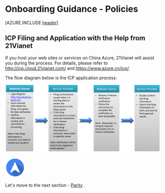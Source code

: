 <properties
	pageTitle="Global Customer Playbook onboarding-guidance-policies "
	description="Global Customer Playbook onboarding-guidance-policies"
	services="global-customer-playbook"
	documentationCenter=""
	authors="jtong"
	manager="edwinc"
	editor=""
	tags="global-customer-playbook"/>

<tags
	ms.service="migration-lifecycle-onboarding"
	ms.workload=""
	ms.tgt_pltfrm=""
	ms.devlang="na"
	ms.topic="article"
	ms.date="11/21/2016"
	wacn.date="11/21/2016"
	wacn.lang="en"
	ms.author="jtong"/>


# Onboarding Guidance - Policies

[AZURE.INCLUDE [header](../../../include/onboarding-guidance.md)]


## ICP Filing and Application with the Help from 21Vianet

If you host your web sites or services on China Azure, 21Vianet will assist you during the process. For details, please refer to http://icp.cloud.21vianet.com/ and https://www.azure.cn/icp/.

The flow diagram below is the ICP application process:

![img](../../media/icp-application.png)


![navigation](../../media/navigation.png)

Let's move to the next section - [Parity](/solutions/global-customer/onboarding/guidance/parity/) .
